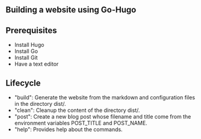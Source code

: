 ## Building a website using Go-Hugo

## Prerequisites

- Install Hugo
- Install Go
- Install Git
- Have a text editor

## Lifecycle

- "build": Generate the website from the markdown and configuration files in the directory dist/.
- "clean": Cleanup the content of the directory dist/.
- "post": Create a new blog post whose filename and title come from the environment variables POST_TITLE and POST_NAME.
- "help": Provides help about the commands.
